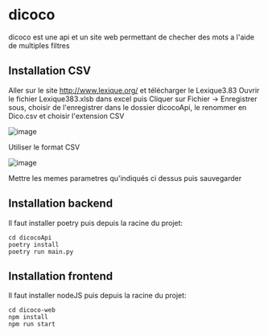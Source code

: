 # dicoco
dicoco est une api et un site web permettant de checher des mots a l'aide de multiples filtres

## Installation CSV
Aller sur le site http://www.lexique.org/ et télécharger le Lexique3.83
Ouvrir le fichier Lexique383.xlsb dans excel puis Cliquer sur Fichier -> Enregistrer sous, choisir de l'enregistrer dans le dossier dicocoApi, le renommer en Dico.csv et choisir l'extension CSV

![image](https://github.com/Topinambour493/dicoco/assets/92278752/4f00e3d4-e439-436c-bc1d-2c250c9211cb)

Utiliser le format CSV

![image](https://github.com/Topinambour493/dicoco/assets/92278752/35d07111-1ef3-4451-90e5-7dd01e8895dd)

Mettre les memes parametres qu'indiqués ci dessus puis sauvegarder

## Installation backend

Il faut installer poetry puis depuis la racine du projet:
```
cd dicocoApi
poetry install
poetry run main.py
```

## Installation frontend
Il faut installer nodeJS puis depuis la racine du projet:
```
cd dicoco-web
npm install
npm run start
```


